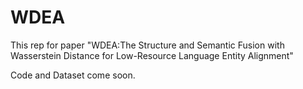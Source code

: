 # WDEA
This rep for paper "WDEA:The Structure and Semantic Fusion with Wasserstein Distance for Low-Resource Language Entity Alignment"

Code and Dataset come soon.
